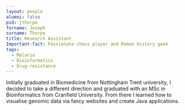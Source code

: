 ```yaml
---
layout: people
alumni: false
pid: jthorpe
forname: Joseph
surname: Thorpe
title: Research Assistant
Important-fact: Passionate chess player and Roman history geek
tags:
  - Malaria
  - Bioinformatics
  - Drug-resistance
---
```


Initially graduated in Biomedicine from Nottingham Trent university, I decided to take a different direction and graduated with an MSc in Bioinformatics from Cranfield University. From there I learned how to visualise genomic data via fancy websites and create Java applications.

